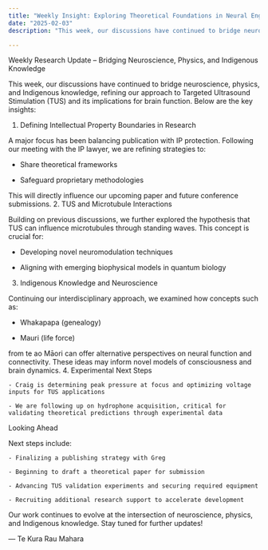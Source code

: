 ```yaml
---
title: "Weekly Insight: Exploring Theoretical Foundations in Neural Engineering"
date: "2025-02-03"
description: "This week, our discussions have continued to bridge neuroscience, physics, and indigenous knowledge, refining our approach to Targeted Ultrasound Stimulation (TUS) and its implications for brain function. "

---
```


Weekly Research Update – Bridging Neuroscience, Physics, and Indigenous Knowledge

This week, our discussions have continued to bridge neuroscience, physics, and Indigenous knowledge, refining our approach to Targeted Ultrasound Stimulation (TUS) and its implications for brain function. Below are the key insights:
1. Defining Intellectual Property Boundaries in Research

A major focus has been balancing publication with IP protection. Following our meeting with the IP lawyer, we are refining strategies to:

- Share theoretical frameworks

- Safeguard proprietary methodologies

This will directly influence our upcoming paper and future conference submissions.
2. TUS and Microtubule Interactions

Building on previous discussions, we further explored the hypothesis that TUS can influence microtubules through standing waves. This concept is crucial for:

- Developing novel neuromodulation techniques

- Aligning with emerging biophysical models in quantum biology

3. Indigenous Knowledge and Neuroscience

Continuing our interdisciplinary approach, we examined how concepts such as:

- Whakapapa (genealogy)

- Mauri (life force)

from te ao Māori can offer alternative perspectives on neural function and connectivity. These ideas may inform novel models of consciousness and brain dynamics.
4. Experimental Next Steps

    - Craig is determining peak pressure at focus and optimizing voltage inputs for TUS applications

    - We are following up on hydrophone acquisition, critical for validating theoretical predictions through experimental data


Looking Ahead

Next steps include:

    - Finalizing a publishing strategy with Greg

    - Beginning to draft a theoretical paper for submission

    - Advancing TUS validation experiments and securing required equipment

    - Recruiting additional research support to accelerate development

Our work continues to evolve at the intersection of neuroscience, physics, and Indigenous knowledge. Stay tuned for further updates!

— Te Kura Rau Mahara